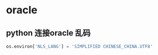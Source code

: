 # oracle

## python 连接oracle 乱码

```python
os.environ['NLS_LANG'] = 'SIMPLIFIED CHINESE_CHINA.UTF8'
```
